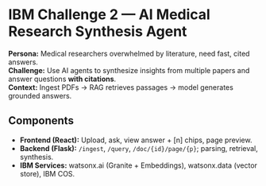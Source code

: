 # IBM Challenge 2 — AI Medical Research Synthesis Agent

**Persona:** Medical researchers overwhelmed by literature, need fast, cited answers.  
**Challenge:** Use AI agents to synthesize insights from multiple papers and answer questions **with citations**.  
**Context:** Ingest PDFs → RAG retrieves passages → model generates grounded answers.

## Components
- **Frontend (React):** Upload, ask, view answer + [n] chips, page preview.
- **Backend (Flask):** `/ingest`, `/query`, `/doc/{id}/page/{p}`; parsing, retrieval, synthesis.
- **IBM Services:** watsonx.ai (Granite + Embeddings), watsonx.data (vector store), IBM COS.
